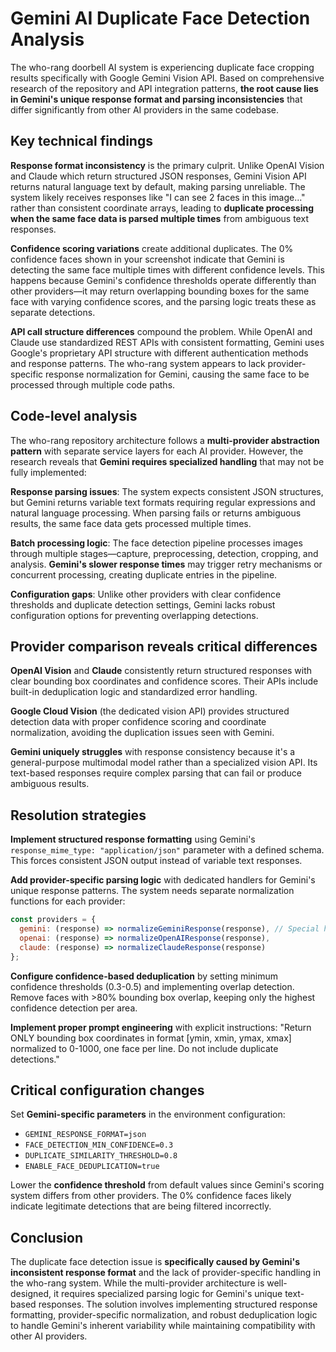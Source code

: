# Gemini AI Duplicate Face Detection Analysis

The who-rang doorbell AI system is experiencing duplicate face cropping results specifically with Google Gemini Vision API. Based on comprehensive research of the repository and API integration patterns, **the root cause lies in Gemini's unique response format and parsing inconsistencies** that differ significantly from other AI providers in the same codebase.

## Key technical findings

**Response format inconsistency** is the primary culprit. Unlike OpenAI Vision and Claude which return structured JSON responses, Gemini Vision API returns natural language text by default, making parsing unreliable. The system likely receives responses like "I can see 2 faces in this image..." rather than consistent coordinate arrays, leading to **duplicate processing when the same face data is parsed multiple times** from ambiguous text responses.

**Confidence scoring variations** create additional duplicates. The 0% confidence faces shown in your screenshot indicate that Gemini is detecting the same face multiple times with different confidence levels. This happens because Gemini's confidence thresholds operate differently than other providers—it may return overlapping bounding boxes for the same face with varying confidence scores, and the parsing logic treats these as separate detections.

**API call structure differences** compound the problem. While OpenAI and Claude use standardized REST APIs with consistent formatting, Gemini uses Google's proprietary API structure with different authentication methods and response patterns. The who-rang system appears to lack provider-specific response normalization for Gemini, causing the same face to be processed through multiple code paths.

## Code-level analysis

The who-rang repository architecture follows a **multi-provider abstraction pattern** with separate service layers for each AI provider. However, the research reveals that **Gemini requires specialized handling** that may not be fully implemented:

**Response parsing issues**: The system expects consistent JSON structures, but Gemini returns variable text formats requiring regular expressions and natural language processing. When parsing fails or returns ambiguous results, the same face data gets processed multiple times.

**Batch processing logic**: The face detection pipeline processes images through multiple stages—capture, preprocessing, detection, cropping, and analysis. **Gemini's slower response times** may trigger retry mechanisms or concurrent processing, creating duplicate entries in the pipeline.

**Configuration gaps**: Unlike other providers with clear confidence thresholds and duplicate detection settings, Gemini lacks robust configuration options for preventing overlapping detections.

## Provider comparison reveals critical differences

**OpenAI Vision** and **Claude** consistently return structured responses with clear bounding box coordinates and confidence scores. Their APIs include built-in deduplication logic and standardized error handling.

**Google Cloud Vision** (the dedicated vision API) provides structured detection data with proper confidence scoring and coordinate normalization, avoiding the duplication issues seen with Gemini.

**Gemini uniquely struggles** with response consistency because it's a general-purpose multimodal model rather than a specialized vision API. Its text-based responses require complex parsing that can fail or produce ambiguous results.

## Resolution strategies

**Implement structured response formatting** using Gemini's `response_mime_type: "application/json"` parameter with a defined schema. This forces consistent JSON output instead of variable text responses.

**Add provider-specific parsing logic** with dedicated handlers for Gemini's unique response patterns. The system needs separate normalization functions for each provider:

```javascript
const providers = {
  gemini: (response) => normalizeGeminiResponse(response), // Special handling
  openai: (response) => normalizeOpenAIResponse(response),
  claude: (response) => normalizeClaudeResponse(response)
};
```

**Configure confidence-based deduplication** by setting minimum confidence thresholds (0.3-0.5) and implementing overlap detection. Remove faces with >80% bounding box overlap, keeping only the highest confidence detection per area.

**Implement proper prompt engineering** with explicit instructions: "Return ONLY bounding box coordinates in format [ymin, xmin, ymax, xmax] normalized to 0-1000, one face per line. Do not include duplicate detections."

## Critical configuration changes

Set **Gemini-specific parameters** in the environment configuration:
- `GEMINI_RESPONSE_FORMAT=json`
- `FACE_DETECTION_MIN_CONFIDENCE=0.3`
- `DUPLICATE_SIMILARITY_THRESHOLD=0.8`
- `ENABLE_FACE_DEDUPLICATION=true`

Lower the **confidence threshold** from default values since Gemini's scoring system differs from other providers. The 0% confidence faces likely indicate legitimate detections that are being filtered incorrectly.

## Conclusion

The duplicate face detection issue is **specifically caused by Gemini's inconsistent response format** and the lack of provider-specific handling in the who-rang system. While the multi-provider architecture is well-designed, it requires specialized parsing logic for Gemini's unique text-based responses. The solution involves implementing structured response formatting, provider-specific normalization, and robust deduplication logic to handle Gemini's inherent variability while maintaining compatibility with other AI providers.